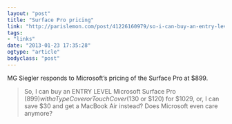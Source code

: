 ```yaml
---
layout: "post"
title: "Surface Pro pricing"
link: "http://parislemon.com/post/41226160979/so-i-can-buy-an-entry-level-microsoft-surface-pro"
tags: 
- "links"
date: "2013-01-23 17:35:28"
ogtype: "article"
bodyclass: "post"
---
```


MG Siegler responds to Microsoft’s pricing of the Surface Pro at $899.

> So, I can buy an ENTRY LEVEL Microsoft Surface Pro ($899) with a Type Cover or Touch Cover ($130 or $120) for $1029, or, I can save $30 and get a MacBook Air instead? Does Microsoft even care anymore?